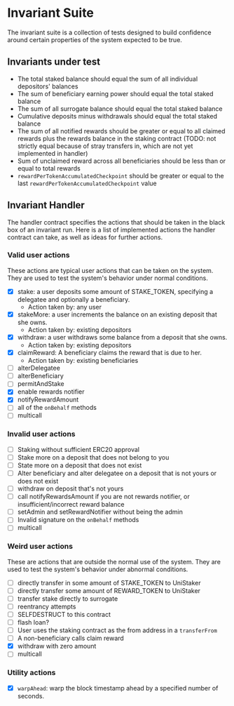 # Invariant Suite

The invariant suite is a collection of tests designed to build confidence around certain properties of the system expected to be true.

## Invariants under test

- The total staked balance should equal the sum of all individual depositors' balances
- The sum of beneficiary earning power should equal the total staked balance
- The sum of all surrogate balance should equal the total staked balance
- Cumulative deposits minus withdrawals should equal the total staked balance
- The sum of all notified rewards should be greater or equal to all claimed rewards plus the rewards balance in the staking contract (TODO: not strictly equal because of stray transfers in, which are not yet implemented in handler)
- Sum of unclaimed reward across all beneficiaries should be less than or equal to total rewards
- `rewardPerTokenAccumulatedCheckpoint` should be greater or equal to the last `rewardPerTokenAccumulatedCheckpoint` value

## Invariant Handler

The handler contract specifies the actions that should be taken in the black box of an invariant run. Here is a list of implemented actions the handler contract can take, as well as ideas for further actions.

### Valid user actions

These actions are typical user actions that can be taken on the system. They are used to test the system's behavior under normal conditions.

- [x] stake: a user deposits some amount of STAKE_TOKEN, specifying a delegatee and optionally a beneficiary.
  - Action taken by: any user
- [x] stakeMore: a user increments the balance on an existing deposit that she owns.
  - Action taken by: existing depositors
- [x] withdraw: a user withdraws some balance from a deposit that she owns.
  - Action taken by: existing depositors
- [x] claimReward: A beneficiary claims the reward that is due to her.
  - Action taken by: existing beneficiaries
- [ ] alterDelegatee
- [ ] alterBeneficiary
- [ ] permitAndStake
- [x] enable rewards notifier
- [x] notifyRewardAmount
- [ ] all of the `onBehalf` methods
- [ ] multicall

### Invalid user actions

- [ ] Staking without sufficient ERC20 approval
- [ ] Stake more on a deposit that does not belong to you
- [ ] State more on a deposit that does not exist
- [ ] Alter beneficiary and alter delegatee on a deposit that is not yours or does not exist
- [ ] withdraw on deposit that's not yours
- [ ] call notifyRewardsAmount if you are not rewards notifier, or insufficient/incorrect reward balance
- [ ] setAdmin and setRewardNotifier without being the admin
- [ ] Invalid signature on the `onBehalf` methods
- [ ] multicall

### Weird user actions

These are actions that are outside the normal use of the system. They are used to test the system's behavior under abnormal conditions.

- [ ] directly transfer in some amount of STAKE_TOKEN to UniStaker
- [ ] directly transfer some amount of REWARD_TOKEN to UniStaker
- [ ] transfer stake directly to surrogate
- [ ] reentrancy attempts
- [ ] SELFDESTRUCT to this contract
- [ ] flash loan?
- [ ] User uses the staking contract as the from address in a `transferFrom`
- [ ] A non-beneficiary calls claim reward
- [x] withdraw with zero amount
- [ ] multicall

### Utility actions

- [x] `warpAhead`: warp the block timestamp ahead by a specified number of seconds.

